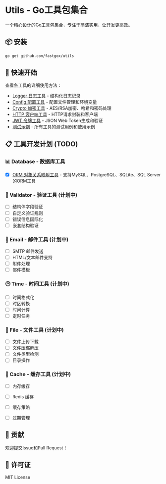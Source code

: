 # Utils - Go工具包集合

一个精心设计的Go工具包集合，专注于简洁实用，让开发更高效。



## 📦 安装

```bash
go get github.com/fastgox/utils
```

## 🎯 快速开始

查看各工具的详细使用方法：
- [Logger 日志工具](./log/README.md) - 结构化日志记录
- [Config 配置工具](./config/README.md) - 配置文件管理和环境变量
- [Crypto 加密工具](./crypto/README.md) - AES/RSA加密、哈希和密码处理
- [HTTP 客户端工具](./http/README.md) - HTTP请求封装和客户端
- [JWT 令牌工具](./jwt/README.md) - JSON Web Token生成和验证
- [测试示例](./test/README.md) - 所有工具的测试用例和使用示例



## 📋 工具开发计划 (TODO)

### 📊 Database - 数据库工具
- [x] [ORM 对象关系映射工具](./orm/README.md) - 支持MySQL、PostgreSQL、SQLite、SQL Server的ORM工具

### 🔧 Validator - 验证工具 (计划中)
- [ ] 结构体字段验证
- [ ] 自定义验证规则
- [ ] 错误信息国际化
- [ ] 嵌套结构验证

### 📧 Email - 邮件工具 (计划中)
- [ ] SMTP 邮件发送
- [ ] HTML/文本邮件支持
- [ ] 附件处理
- [ ] 邮件模板

### 🕒 Time - 时间工具 (计划中)
- [ ] 时间格式化
- [ ] 时区转换
- [ ] 时间计算
- [ ] 定时任务

### 📁 File - 文件工具 (计划中)
- [ ] 文件上传下载
- [ ] 文件压缩解压
- [ ] 文件类型检测
- [ ] 目录操作

### 🔄 Cache - 缓存工具 (计划中)
- [ ] 内存缓存
- [ ] Redis 缓存
- [ ] 缓存策略
- [ ] 过期管理




## 🤝 贡献

欢迎提交Issue和Pull Request！

## 📄 许可证

MIT License
